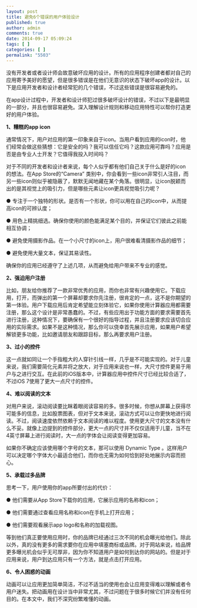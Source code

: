 ```yaml
---
layout: post
title: 避免6个错误的用户体验设计
published: true
author: admin
comments: true
date: 2014-09-17 05:09:24
tags: [ ]
categories: [ ]
permalink: "5503"
---
```

没有开发者或者设计师会故意破坏应用的设计。所有的应用程序创建者都对自己的应用寄予美好的愿望，但是很多错误是在他们无意识的状态下破坏app的设计。以下是应用开发者和设计者经常犯的几个错误，不过这些错误是很容易避免的。

在app设计过程中，开发者和设计师犯过很多破坏设计的错误，不过以下是最明显的一部分，并且也很容易避免。深入理解设计规则和移动应用特性可以帮你打造更好的用户体验。

**1、糟糕的app icon**

通常情况下，用户对应用的第一印象来自于icon。当用户看到应用的icon时，他们经常会做这些猜想：它是安全的吗？我可以信任它吗？这款应用可靠吗？应用是否是由专业人士开发？它值得我投入时间吗？

对于不同的开发者和设计者来说，每个人似乎都有他们自己关于什么是好的icon的想法。在App Store的“Camera” 类别中，你会看到一些icon非常引人注目，而另一些icon则似乎被隐蔽了，默默无闻地藏在某个角落。很明显，让icon脱颖而出的是其视觉上的吸引力，但是哪些元素让icon更具视觉吸引力呢？

● 专注于一个独特的形状。是否有一个形状，你可以用在自己的icon中，从而提高icon的可辨认度；
  
● 用色上精挑细选。确保你使用的颜色能满足某个目的，并保证它们彼此之前能相互协调；
  
● 避免使用摄影作品。在一个小尺寸的icon上，用户很难看清摄影作品的细节；
  
● 避免使用大量文本，保证其易读性。

确保你的应用已经遵守了上述几项，从而避免给用户带来不专业的感觉。

**2、强迫用户注册**

比如，朋友给你推荐了一款非常优秀的应用，而你也非常有兴趣使用它。下载应用，打开，而弹出的第一个屏幕却要求你先注册，很肯定的一点，这不是你期望的第一体验。用户下载应用后肯定希望能立刻体验它，如果你使用计算器应用都需要注册，那么这个设计是非常愚蠢的。不过，有些应用出于功能方面的要求需要首先进行注册，这种情况下，要确保有一个很好的指导过程，并且注册要求应该切合应用的实际需求。如果不是这种情况，那么你可以侥幸首先展示应用，如果用户希望解锁更多功能，比如邀请朋友和跟踪目标，那么再要求用户注册。

**3、过小的控件**

这一点就如同让一个手指粗大的人穿针引线一样，几乎是不可能实现的。对于儿童来说，我们需要简化元素并将之放大，对于应用来说也一样，大尺寸控件更易于用户与之进行交互。在此前的iOS版本中，计算器应用中控件尺寸已经比较合适了，不过iOS 7使用了更大一点尺寸的控件。

**4、难以阅读的文本**

对用户来说，滚动阅读要比眯着眼阅读容易的多。很多时候，你想从屏幕上获得尽可能多的信息，比如股票图表，但对于文本来说，滚动方式可以让你更快地进行阅读。不过，阅读速度依然依赖于文本阅读的难以程度。使用更大尺寸的文本没有什么不妥。就像上边提到的控件部分，更大一点的尺寸并不仅仅适用于儿童，当不在4英寸屏幕上进行阅读时，大一点的字体会让阅读变得更加容易。

如果你不确定应该使用哪个字号的文本，那可以使用 Dynamic Type 。这样用户可以决定哪个字体大小最适合他们，而你也无需为如何恰到好处地展示内容而担心。

**5、承载过多品牌**

思考一下，用户使用你的app所要付出的代价：

● 他们需要从App Store下载你的应用，它展示应用的名称和icon；
  
● 他们需要通过查看应用名称和icon在手机上打开应用；
  
● 他们需要观看展示app logo和名称的加载视图。

等到他们真正要使用应用时，你的品牌已经通过三次不同的机会曝光给他们。除此以外，真的没有更多的需求要你在应用中填塞商标或品牌。对于网站来说，给品牌更多曝光机会似乎无可厚非，因为你不知道用户是如何到达你的网站的。但是对于应用来说，用户到达应用只有一个方法，就是点击打开应用。

**6、令人困惑的动画**

动画可以让应用更加简单简洁，不过不适当的使用也会让应用变得难以理解或者令用户迷失。把动画用在设计当中非常尤其，不过问题在于很多时候它们并没有任何目的。在本文中，我们不深究纷繁难懂的动画。